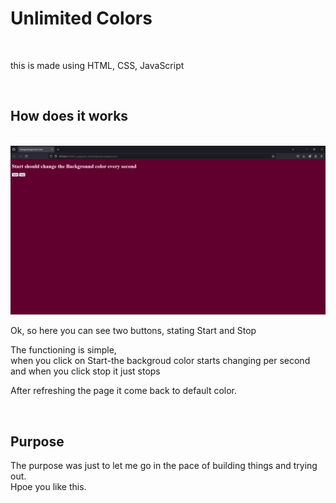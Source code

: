 <h1>Unlimited Colors</h1>
<br>
<p>this is made using HTML, CSS, JavaScript</p>
<br>
<h2>How does it works</h2>
<br>
<img src='pic'>
<p>Ok, so here you can see two buttons, stating Start and Stop</p>
<p>The functioning is simple, <br> when you click on Start-the backgroud color starts changing per second and when you click stop it just stops</p>
<p>After refreshing the page it come back to default color.</p>
<br>
<h2>Purpose</h2>
<p>The purpose was just to let me go in the pace of building things and trying out.<br> Hpoe you like this.</p>
